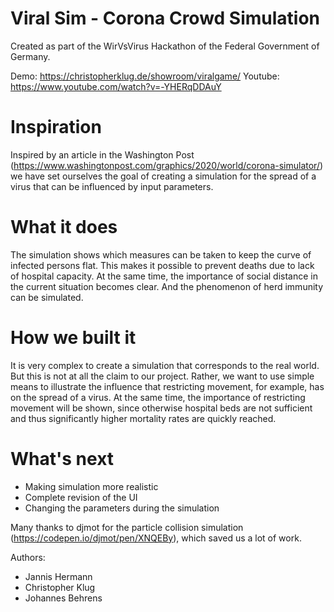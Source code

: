 # Viral Sim - Corona Crowd Simulation
Created as part of the WirVsVirus Hackathon of the Federal Government of Germany.

Demo: https://christopherklug.de/showroom/viralgame/
Youtube: https://www.youtube.com/watch?v=-YHERqDDAuY 

# Inspiration
Inspired by an article in the Washington Post (https://www.washingtonpost.com/graphics/2020/world/corona-simulator/) we have set ourselves the goal of creating a simulation for the spread of a virus that can be influenced by input parameters.

# What it does
The simulation shows which measures can be taken to keep the curve of infected persons flat. This makes it possible to prevent deaths due to lack of hospital capacity. At the same time, the importance of social distance in the current situation becomes clear. And the phenomenon of herd immunity can be simulated.

# How we built it
It is very complex to create a simulation that corresponds to the real world. But this is not at all the claim to our project. Rather, we want to use simple means to illustrate the influence that restricting movement, for example, has on the spread of a virus. At the same time, the importance of restricting movement will be shown, since otherwise hospital beds are not sufficient and thus significantly higher mortality rates are quickly reached.

# What's next
* Making simulation more realistic
* Complete revision of the UI
* Changing the parameters during the simulation

Many thanks to djmot for the particle collision simulation (https://codepen.io/djmot/pen/XNQEBy), which saved us a lot of work.

Authors:
* Jannis Hermann
* Christopher Klug
* Johannes Behrens